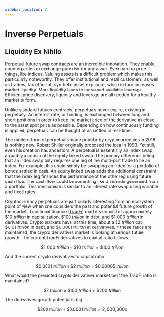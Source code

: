 ```yaml
---
sidebar_position: 2
---
```


# Inverse Perpetuals

## Liquidity Ex Nihilo

Perpetual future swap contracts are an incredible innovation. They enable counterparties to exchange pure risk for any asset. Even hard to price things, like indices. Valuing assets is a difficult problem which makes this particularly noteworthy. They offer institutional and retail customers, as well as traders, tax efficient, synthetic asset exposure, which in turn increases market liquidity. More liquidity leads to increased available leverage. Efficient price discovery, liquidity and leverage are all needed for a healthy market to form.

Unlike standard futures contracts, perpetuals never expire, existing in perpetuity. An interest rate, or funding, is exchanged between long and short positions in order to keep the market price of the derivative as close to the asset spot price as possible. Depending on how continuously funding is applied, perpetuals can be thought of as settled in real-time.

The modern form of perpetuals made popular by cryptocurrencies in 2016 is nothing new. Robert Shiller originally proposed the idea in 1993. Yet still, even his creation has ancestors. A perpetual is essentially an index swap, arguably a cousin of the equity linked swap. The primary difference being that an index swap only requires one leg of the multi-part trade to be an index. For example, this could simply be swapping an index for a portfolio of bonds settled in cash. An equity linked swap adds the additional constraint that the index leg finances the performance of the other leg using future cash flow. The cash flow could be something like dividends generated from a portfolio. This mechanism is similar to an interest rate swap using variable and fixed rates.

Cryptocurrency perpetuals are particularly interesting from an ecosystem point of view when one considers the past and potential future growth of the market. Traditional finance ([TradFi](/about/terminology.md#traditional-finance-tradfi)) markets consist of approximately $\$10{\ trillion}$ in capitalization, $\$100{\ trillion}$ in debt, and $\$1,000{\ trillion}$ in derivatives. Crypto markets have, at this time, about a $\$2{\ trillion}$ cap, $\$0.01{\ trillion}$ in debt, and $\$0.0001{\ trillion}$ in derivatives. If these ratios are maintained, the crypto derivatives market is looking at serious future growth. The current TradFi derivatives to capital ratio follows.

$$
\$1,000{\ trillion}\div\$10{\ trillion}=\$100{\ trillion}
$$

And the current crypto derivatives to capital ratio.

$$
\$0.0001{\ trillion}\div\$2{\ trillion}=\$0.00005{\ trillion}
$$

What would the predicted crypto derivatives market be if the TradFi ratio is maintained?

$$
\$2{\ trillion}\times\$100{\ trillion}=\$200{\ trillion}
$$

The derivatives growth potential is big.

$$
\$200{\ trillion}\div\$0.0001{\ trillion}=2,000,000{x}
$$
